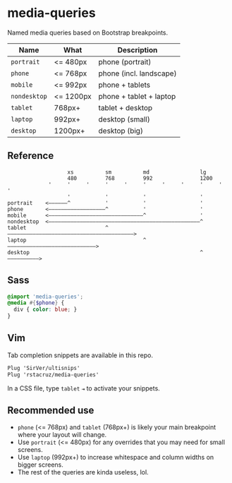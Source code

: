 # media-queries

Named media queries based on Bootstrap breakpoints.

| Name         | What      | Description             |
| ---          | ---       | ---                     |
| `portrait`   | <= 480px  | phone (portrait)        |
| `phone`      | <= 768px  | phone (incl. landscape) |
| `mobile`     | <= 992px  | phone + tablets         |
| `nondesktop` | <= 1200px | phone + tablet + laptop |
| `tablet`     | 768px+    | tablet + desktop        |
| `laptop`     | 992px+    | desktop (small)         |
| `desktop`    | 1200px+   | desktop (big)           |

## Reference

```
                   xs          sm          md                lg
                   480         768         992               1200
             '     '     '     '     '     '     '     '     '     '     '
                   '           '           '                 '
portrait    <——————^           '           '                 '
phone       <——————————————————^           '                 '
mobile      <——————————————————————————————^                 '
nondesktop  <————————————————————————————————————————————————^
tablet                         ^————————————————————————————————————————>
laptop                                     ^————————————————————————————>
desktop                                                      ^——————————>
```

## Sass

```scss
@import 'media-queries';
@media #{$phone} {
  div { color: blue; }
}
```

## Vim

Tab completion snippets are available in this repo.

```scss
Plug 'SirVer/ultisnips'
Plug 'rstacruz/media-queries'
```

In a CSS file, type `tablet` `⇥` to activate your snippets.

## Recommended use

* `phone` (<= 768px) and `tablet` (768px+) is likely your main breakpoint where your layout will change.
* Use `portrait` (<= 480px) for any overrides that you may need for small screens.
* Use `laptop` (992px+) to increase whitespace and column widths on bigger screens.
* The rest of the queries are kinda useless, lol.
